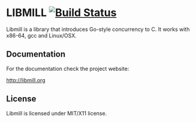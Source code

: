 LIBMILL [![Build Status](https://travis-ci.org/sustrik/libmill.svg?branch=master)](https://travis-ci.org/sustrik/libmill)
=======
Libmill is a library that introduces Go-style concurrency to C.
It works with x86-64, gcc and Linux/OSX.

Documentation
-------------

For the documentation check the project website:

http://libmill.org

License
-------

Libmill is licensed under MIT/X11 license.

